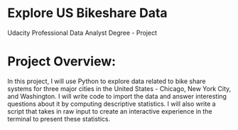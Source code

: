 # Explore US Bikeshare Data
Udacity Professional Data Analyst Degree - Project

# Project Overview:
In this project, I will use Python to explore data related to bike share systems for three major cities in the United States - Chicago, New York City, and Washington. I  will write code to import the data and answer interesting questions about it by computing descriptive statistics. I will also write a script that takes in raw input to create an interactive experience in the terminal to present these statistics.
